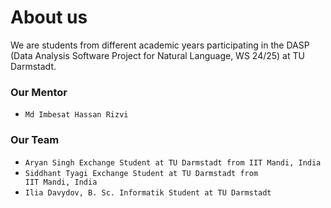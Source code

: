 # About us

We are students from different academic years participating in the DASP (Data Analysis Software Project for Natural Language, WS 24/25) at TU Darmstadt.

### Our Mentor
- `Md Imbesat Hassan Rizvi` 

### Our Team
- `Aryan Singh Exchange Student at TU Darmstadt from IIT Mandi, India` 
- `Siddhant Tyagi Exchange Student at TU Darmstadt from IIT Mandi, India`  
- `Ilia Davydov, B. Sc. Informatik Student at TU Darmstadt`



  
